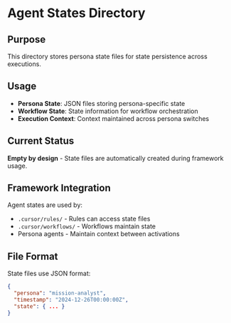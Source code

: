 # Agent States Directory

## Purpose
This directory stores persona state files for state persistence across executions.

## Usage
- **Persona State**: JSON files storing persona-specific state
- **Workflow State**: State information for workflow orchestration
- **Execution Context**: Context maintained across persona switches

## Current Status
**Empty by design** - State files are automatically created during framework usage.

## Framework Integration
Agent states are used by:
- `.cursor/rules/` - Rules can access state files
- `.cursor/workflows/` - Workflows maintain state
- Persona agents - Maintain context between activations

## File Format
State files use JSON format:
```json
{
  "persona": "mission-analyst",
  "timestamp": "2024-12-26T00:00:00Z",
  "state": { ... }
}
```

